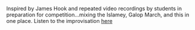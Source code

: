 Inspired by James Hook and repeated video recordings by students in preparation for competition...mixing the Islamey, Galop March, and this in one place.
Listen to the improvisation [here](https://www.youtube.com/watch?v=zoutNnnk3yQ)
